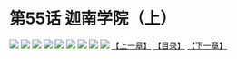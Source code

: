 # 第55话 迦南学院（上）
![](https://mhpic.xiaomingtaiji.net/comic/D/斗破苍穹拆分版/55话/1.jpg-zymk.middle.webp)
![](https://mhpic.xiaomingtaiji.net/comic/D/斗破苍穹拆分版/55话/2.jpg-zymk.middle.webp)
![](https://mhpic.xiaomingtaiji.net/comic/D/斗破苍穹拆分版/55话/3.jpg-zymk.middle.webp)
![](https://mhpic.xiaomingtaiji.net/comic/D/斗破苍穹拆分版/55话/4.jpg-zymk.middle.webp)
![](https://mhpic.xiaomingtaiji.net/comic/D/斗破苍穹拆分版/55话/5.jpg-zymk.middle.webp)
![](https://mhpic.xiaomingtaiji.net/comic/D/斗破苍穹拆分版/55话/6.jpg-zymk.middle.webp)
![](https://mhpic.xiaomingtaiji.net/comic/D/斗破苍穹拆分版/55话/7.jpg-zymk.middle.webp)
![](https://mhpic.xiaomingtaiji.net/comic/D/斗破苍穹拆分版/55话/8.jpg-zymk.middle.webp)
![](https://mhpic.xiaomingtaiji.net/comic/D/斗破苍穹拆分版/55话/9.jpg-zymk.middle.webp)
[【上一章】](./54.md)
[【目录】](./README.md)
[【下一章】](./56.md)
